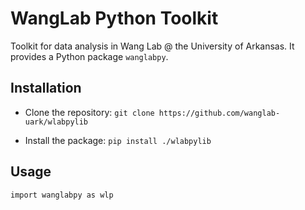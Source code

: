 # WangLab Python Toolkit

Toolkit for data analysis in Wang Lab @ the University of Arkansas. It provides a Python package `wanglabpy`.

## Installation
* Clone the repository: `git clone https://github.com/wanglab-uark/wlabpylib`

* Install the package: `pip install ./wlabpylib`

## Usage
`import wanglabpy as wlp`
